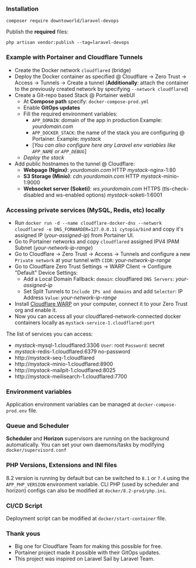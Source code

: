 ### Installation
```
composer require downtoworld/laravel-devops
```

Publish the **required** files:
```
php artisan vendor:publish --tag=laravel-devops
```

### Example with Portainer and Cloudflare Tunnels
- Create the Docker network `cloudflared` (bridge)
- Deploy the Docker container as specified @ Cloudflare -> Zero Trust -> Access -> Tunnels -> Create a tunnel (**Additionally**: attach the container to the previously created network by specifying `--network cloudflared`)
- Create a Git-repo based Stack @ Portainer webUI
    - At **Compose path** specify: `docker-compose-prod.yml`
    - Enable **GitOps updates**
    - Fill the required environment variables:
        - `APP_DOMAIN`: domain of the app in production Example: *yourdomain.com*
        - `APP_DOCKER_STACK`: the name of the stack you are configuring @ Portainer. Example: *mystack*
        - [*You can also configure here any Laravel env variables like `APP_NAME` or `APP_DEBUG`*]
    - *Deploy the stack*
- Add public hostnames to the tunnel @ Cloudflare:
    - **Webpage (Nginx)**: *yourdomain.com* HTTP *mystack*-nginx-1:80
    - **S3 Storage (Minio)**: *cdn.yourdomain.com* HTTP *mystack*-minio-1:9000
    - **Websocket server (Soketi)**: *ws.yourdomain.com* HTTPS (tls-check-disabled and ws-enabled options) *mystack*-soketi-1:6001

### Accessing private services (MySQL, Redis, etc) locally
- Run `docker run -d --name cloudflare-docker-dns --network cloudflared -e DNS_FORWARDER=127.0.0.11 cytopia/bind` and copy it's assigned IP (*your-assigned-ip*) from Portainer UI.
- Go to Portainer networks and copy `cloudflared` assigned IPV4 IPAM Subnet (*your-network-ip-range*)
- Go to Cloudflare -> Zero Trust -> Access -> Tunnels and configure a new `Private network` at your tunnel with `CIDR`: *your-network-ip-range*
- Go to Cloudflare Zero Trust Settings -> WARP Client -> Configure "Default" Device Settings:
    - Add a Local Domain Fallback: `domain`: cloudflared `DNS Servers`: *your-assigned-ip*
    - Set Split Tunnels to `Include IPs and domains` and add `Selector`: IP Address `Value`: *your-network-ip-range*
- Install [Cloudflare WARP](https://1.1.1.1/) on your computer, connect it to your Zero Trust org and enable it.
- Now you can access all your cloudflared-network-connected docker containers locally as `mystack-service-1.cloudflared:port`

The list of services you can access:
- *mystack*-mysql-1.cloudflared:3306 `User`: root `Password`: secret
- *mystack*-redis-1.cloudflared:6379 no-password
- http://*mystack*-seq-1.cloudflared
- http://*mystack*-minio-1.cloudflared:8900
- http://*mystack*-mailpit-1.cloudflared:8025
- http://*mystack*-meilisearch-1.cloudflared:7700

### Environment variables
Application environment variables can be managed at `docker-compose-prod.env` file.

### Queue and Scheduler
**Scheduler** and **Horizon** supervisors are running on the background automatically. You can set your own daemons/tasks by modifying `docker/supervisord.conf`

### PHP Versions, Extensions and INI files
8.2 version is running by default but can be switched to `8.1` or `7.4` using the `APP_PHP_VERSION` environment variable.
CLI PHP (used by scheduler and horizon) configs can also be modified at `docker/8.2-prod/php.ini`. 

### CI/CD Script
Deployment script can be modified at `docker/start-container` file.

### Thank yous
- Big one for Cloudflare Team for making this possible for free.
- Portainer project made it possible with their GitOps updates.
- This project was inspired on Laravel Sail by Laravel Team.
